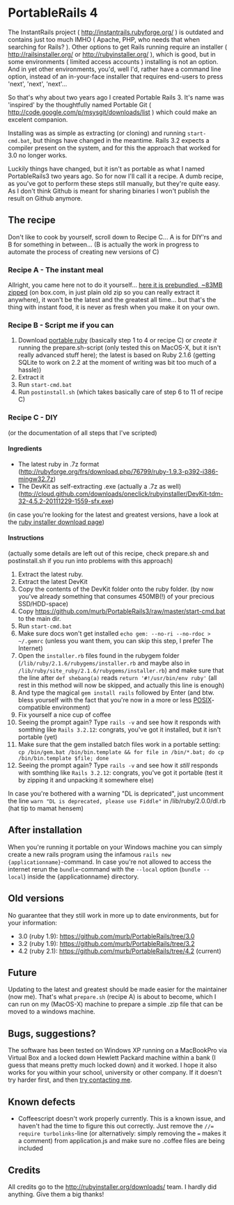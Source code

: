 # PortableRails 4

The InstantRails project ( http://instantrails.rubyforge.org/ ) is outdated and contains just too much IMHO ( Apache, PHP, who needs that when searching for Rails? ). Other options to get Rails running require an installer ( http://railsinstaller.org/ or http://rubyinstaller.org/ ), which is good, but in some environments ( limited access accounts ) installing is not an option. And in yet other environments, you'd, well I'd, rather have a command line option, instead of an in-your-face installer that requires end-users to press 'next', 'next', 'next'...

So that's why about two years ago I created Portable Rails 3. It's name was 'inspired' by the thoughtfully named Portable Git ( http://code.google.com/p/msysgit/downloads/list ) which could make an excelent companion.

Installing was as simple as extracting (or cloning) and running `start-cmd.bat`, but things have changed in the meantime. Rails 3.2 expects a compiler present on the system, and for this the approach that worked for 3.0 no longer works.

Luckily things have changed, but it isn't as portable as what I named PortableRails3 two years ago. So for now I'll call it a recipe. A dumb recipe, as you've got to perform these steps still manually, but they're quite easy. As I don't think Github is meant for sharing binaries I won't publish the result on Github anymore.

## The recipe

Don't like to cook by yourself, scroll down to Recipe C... A is for DIY'rs and B for something in between... (B is actually the work in progress to automate the process of creating new versions of C)

### Recipe A - The instant meal

Allright, you came here not to do it yourself... [here it is prebundled, ~83MB zipped](https://app.box.com/PortableRails) (on box.com, in just plain old zip so you can really extract it anywhere), it won't be the latest and the greatest all time... but that's the thing with instant food, it is never as fresh when you make it on your own.

### Recipe B - Script me if you can

1. Download [portable ruby](https://app.box.com/PortableRails) (basically step 1 to 4 or recipe C) or *create it* running the prepare.sh-script (only tested this on MacOS-X, but it isn't really advanced stuff here); the latest is based on Ruby 2.1.6 (getting SQLite to work on 2.2 at the moment of writing was bit too much of a hassle))
2. Extract it
3. Run `start-cmd.bat`
4. Run `postinstall.sh` (which takes basically care of step 6 to 11 of recipe C)

### Recipe C - DIY

(or the documentation of all steps that I've scripted)

#### Ingredients

- The latest ruby in .7z format (http://rubyforge.org/frs/download.php/76799/ruby-1.9.3-p392-i386-mingw32.7z)
- The DevKit as self-extracting .exe (actually a .7z as well) (http://cloud.github.com/downloads/oneclick/rubyinstaller/DevKit-tdm-32-4.5.2-20111229-1559-sfx.exe)

(in case you're looking for the latest and greatest versions, have a look at the [ruby installer download page](http://rubyinstaller.org/downloads/))

#### Instructions

(actually some details are left out of this recipe, check prepare.sh and postinstall.sh if you run into problems with this approach)

1. Extract the latest ruby.
2. Extract the latest DevKit
3. Copy the contents of the DevKit folder onto the ruby folder. (by now you've already something that consumes 450MB(!) of your precious SSD/HDD-space)
4. Copy https://github.com/murb/PortableRails3/raw/master/start-cmd.bat to the main dir.
5. Run `start-cmd.bat`
6. Make sure docs won't get installed `echo gem: --no-ri --no-rdoc > ~/.gemrc` (unless you want them, you can skip this step, I prefer The Internet)
7. Open the `installer.rb` files found in the rubygem folder (`/lib/ruby/2.1.6/rubygems/installer.rb` and maybe also in `/lib/ruby/site_ruby/2.1.6/rubygems/installer.rb`) and make sure that the line after `def shebang(a)` reads `return '#!/usr/bin/env ruby'` (all rest in this method will now be skipped, and actually this line is enough)
8. And type the magical `gem install rails` followed by Enter (and btw. bless yourself with the fact that you're now in a more or less [POSIX](http://en.wikipedia.org/wiki/POSIX)-compatible environment)
9. Fix yourself a nice cup of coffee
10. Seeing the prompt again? Type `rails -v` and see how it responds with somthing like `Rails 3.2.12`: congrats, you've got it installed, but it isn't portable (yet)
11. Make sure that the gem installed batch files work in a portable setting: `cp /bin/gem.bat /bin/bin.template && for file in /bin/*.bat; do cp /bin/bin.template $file; done`
12. Seeing the prompt again? Type `rails -v` and see how it *still* responds with somthing like `Rails 3.2.12`: congrats, you've got it portable (test it by zipping it and unpacking it somewhere else)

In case you're bothered with a warning "DL is depricated", just uncomment the line `warn "DL is deprecated, please use Fiddle"` in /lib/ruby/2.0.0/dl.rb (hat tip to mamat hensem)

## After installation

When you're running it portable on your Windows machine you can simply create a new rails program using the infamous `rails new {applicationname}`-command. In case you're not allowed to access the internet rerun the `bundle`-command with the `--local` option (`bundle --local`) inside the {applicationname} directory.

## Old versions

No guarantee that they still work in more up to date environments, but for your information:

* 3.0 (ruby 1.9): https://github.com/murb/PortableRails/tree/3.0
* 3.2 (ruby 1.9): https://github.com/murb/PortableRails/tree/3.2
* 4.2 (ruby 2.1): https://github.com/murb/PortableRails/tree/4.2 (current)

## Future

Updating to the latest and greatest should be made easier for the maintainer (now me). That's what `prepare.sh` (recipe A) is about to become, which I can run on my (MacOS-X) machine to prepare a simple .zip file that can be moved to a windows machine.

## Bugs, suggestions?

The software has been tested on Windows XP running on a MacBookPro via Virtual Box and a locked down Hewlett Packard machine within a bank (I guess that means pretty much locked down) and it worked. I hope it also works for you within your school, university or other company. If it doesn't try harder first, and then [try contacting me](http://murb.nl/contact).

## Known defects

* Coffeescript doesn't work properly currently. This is a known issue, and haven't had the time to figure this out correctly. Just remove the `//= require turbolinks`-line (or alternatively: simply removing the `=` makes it a comment) from application.js and make sure no .coffee files are being included

## Credits

All credits go to the http://rubyinstaller.org/downloads/ team. I hardly did anything. Give them a big thanks!